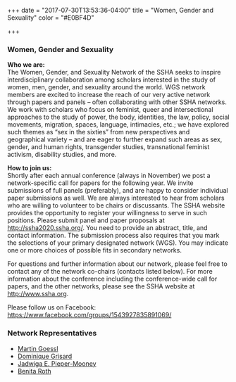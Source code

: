 +++
date = "2017-07-30T13:53:36-04:00"
title = "Women, Gender and Sexuality"
color = "#E0BF4D"

+++

### Women, Gender and Sexuality

**Who we are:**  
The Women, Gender, and Sexuality Network of the SSHA seeks to inspire interdisciplinary collaboration among scholars interested in the study of women, men, gender, and sexuality around the world. WGS network members are excited to increase the reach of our very active network through papers and panels – often collaborating with other SSHA networks. We work with scholars who focus on feminist, queer and intersectional approaches to the study of power, the body, identities, the law, policy, social movements, migration, spaces, language, intimacies, etc.; we have explored such themes as “sex in the sixties” from new perspectives and geographical variety – and are eager to further expand such areas as sex, gender, and human rights, transgender studies, transnational feminist activism, disability studies, and more.

**How to join us:**  
Shortly after each annual conference (always in November) we post a network-specific call for papers for the following year. We invite submissions of full panels (preferably), and are happy to consider individual paper submissions as well. We are always interested to hear from scholars who are willing to volunteer to be chairs or discussants. The SSHA website provides the opportunity to register your willingness to serve in such positions. Please submit panel and paper proposals at http://ssha2020.ssha.org/. You need to provide an abstract, title, and contact information. The submission process also requires that you mark the selections of your primary designated network (WGS). You may indicate one or more choices of possible fits in secondary networks.

For questions and further information about our network, please feel free to contact any of the network co-chairs (contacts listed below). For more information about the conference including the conference-wide call for papers, and the other networks, please see the SSHA website at http://www.ssha.org.

Please follow us on Facebook: https://www.facebook.com/groups/1543927835891069/

### Network Representatives

- [Martin Goessl](mailto:martin.goessl@fh-joanneum.at)
- [Dominique Grisard](mailto:Dominique.Grisard@unibas.ch)
- [Jadwiga E. Pieper-Mooney](mailto:jadwiga@email.arizona.edu)
- [Benita Roth](mailto:broth@binghamton.edu)